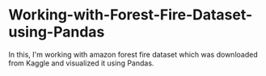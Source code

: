 # Working-with-Forest-Fire-Dataset-using-Pandas
In this, I'm working with amazon forest fire dataset which was downloaded from Kaggle and visualized it using Pandas.
